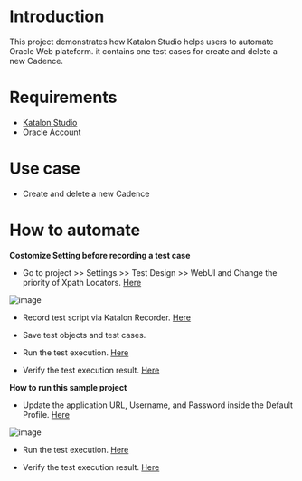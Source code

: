# Introduction

This project demonstrates how Katalon Studio helps users to automate Oracle Web plateform. it contains one test cases for create and delete a new Cadence.

# Requirements

* [Katalon Studio][KS]
* Oracle Account

# Use case

* Create and delete a new Cadence

# How to automate

**Costomize Setting before recording a test case**

* Go to project >> Settings >> Test Design >> WebUI and Change the priority of Xpath Locators. [Here][1]

![image](https://user-images.githubusercontent.com/84115288/214218084-b99e47c5-be63-49ad-89c2-fb4bcbcebb83.png)

* Record test script via Katalon Recorder. [Here][3]

* Save test objects and test cases.

* Run the test execution. [Here][5]

* Verify the test execution result. [Here][6]

**How to run this sample project**

* Update the application URL, Username, and Password inside the Default Profile. [Here][4]

![image](https://user-images.githubusercontent.com/84115288/215404496-f0fe113c-de47-4a38-82a0-95926183ff54.png)


* Run the test execution. [Here][5]

* Verify the test execution result. [Here][6]



[KS]: <https://docs.katalon.com/docs/get-started/katalon-studio-installation/install-katalon-studio-on-macoswindows#download-katalon-studio> "Katalon Studio"
[1]: <https://docs.katalon.com/docs/maintain/self-healing-tests-in-katalon-studio#configure-test-design> "Here"
[3]: <https://docs.katalon.com/docs/author/record-and-spy/webui-record-and-spy-utilities/record-web-utility-in-katalon-studio#record-a-new-test-case> "Here"
[4]: <https://docs.katalon.com/docs/author/data-driven-testing/global-variables-and-execution-profile#execution-profile> "Here"
[5]: <https://docs.katalon.com/docs/execute/execute-tests-with-katalon-studio/execute-tests-with-katalon-studio-overview#ariaid-title1> "Here"
[6]: <https://docs.katalon.com/docs/analyze/reports/view-test-reports/view-test-reports-in-katalon-testops/view-test-results-and-execution-logs-in-katalon-testops#ariaid-title1> "Here"
